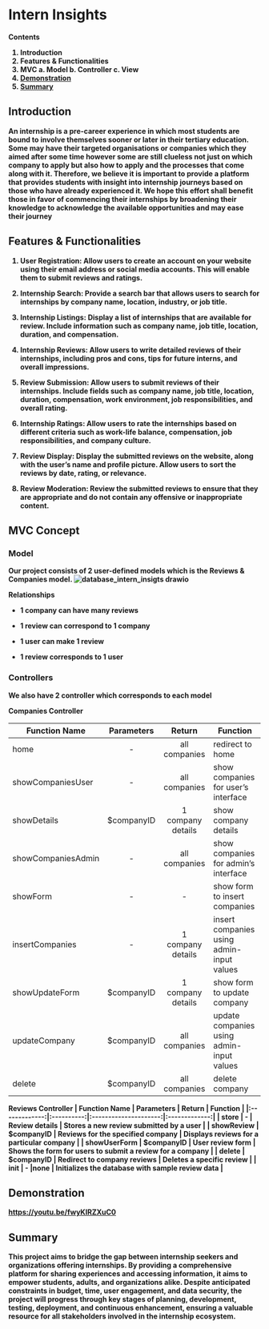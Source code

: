 # Intern Insights
<b>Contents<b/>
1. Introduction
2. Features & Functionalities
3. MVC
	a. Model
	b. Controller
	c. View
4. [Demonstration](https://github.com/Kuasawan-Murbawan/intern-insight/blob/master/README.md#demonstration)
5. [Summary](https://github.com/Kuasawan-Murbawan/intern-insight/blob/master/README.md#summary)

## Introduction
An internship is a pre-career experience in which most students are bound to involve themselves sooner or later in their tertiary education. Some may have their targeted organisations or companies which they aimed after some time however some are still clueless not just on which company to apply but also how to apply and the processes that come along with it. Therefore, we believe it is important to provide **a platform that provides students with insight into internship journeys based on those who have already experienced it**. We hope this effort shall benefit those in favor of commencing their internships by broadening their knowledge to acknowledge the available opportunities and may ease their journey

## Features & Functionalities
1.  **User Registration**: Allow users to create an account on your website using their email address or social media accounts. This will enable them to submit reviews and ratings.
    
2.  **Internship Search**: Provide a search bar that allows users to search for internships by company name, location, industry, or job title.
    
3.  **Internship Listings**: Display a list of internships that are available for review. Include information such as company name, job title, location, duration, and compensation.
    
4.  **Internship Reviews**: Allow users to write detailed reviews of their internships, including pros and cons, tips for future interns, and overall impressions.
    
5.  **Review Submission**: Allow users to submit reviews of their internships. Include fields such as company name, job title, location, duration, compensation, work environment, job responsibilities, and overall rating.
    
6.  **Internship Ratings**: Allow users to rate the internships based on different criteria such as work-life balance, compensation, job responsibilities, and company culture.
    
7.  **Review Display**: Display the submitted reviews on the website, along with the user’s name and profile picture. Allow users to sort the reviews by date, rating, or relevance.
    

8. **Review Moderation**: Review the submitted reviews to ensure that they are appropriate and do not contain any offensive or inappropriate content.

## MVC Concept

### Model
Our project consists of 2 user-defined models which is the Reviews & Companies model.
![database_intern_insigts drawio](https://github.com/Kuasawan-Murbawan/intern-insight/assets/74280845/77473ef3-c571-4a80-abb3-0751e111097b)


**Relationships**
-   1 company can have many reviews
    
-   1 review can correspond to 1 company
    
-   1 user can make 1 review
    
-   1 review corresponds to 1 user

### Controllers
We also have 2 controller which corresponds to each model

**Companies Controller**

| Function Name      | Parameters |       Return      | Function                                  |
|--------------------|:----------:|:-----------------:|-------------------------|
| home               |      -     | all companies     | redirect to home                          |
| showCompaniesUser  |      -     | all companies     | show companies for user’s interface       |
| showDetails        | $companyID | 1 company details | show company details                      |
| showCompaniesAdmin |      -     | all companies     | show companies for admin’s interface      |
| showForm           |      -     |         -         | show form to insert companies             |
| insertCompanies    |      -     | 1 company details | insert companies using admin-input values |
| showUpdateForm     | $companyID | 1 company details | show form to update company               |
| updateCompany      | $companyID | all companies     | update companies using admin-input values |
| delete             | $companyID | all companies     | delete company         |

**Reviews Controller**
| Function Name | Parameters |  Return  |    Function     |
|:-------------:|:----------:|:---------------------:|:-------------:|
| store         |      -     | Review details	| Stores a new review submitted by a user                   |
| showReview    | $companyID | Reviews for the specified company | Displays reviews for a particular company                 |
| showUserForm  | $companyID | User review form	 | Shows the form for users to submit a review for a company |
| delete        | $companyID | Redirect to company reviews       | Deletes a specific review                                 |
| init          |      -     |none | Initializes the database with sample review data          |

## Demonstration

https://youtu.be/fwyKlRZXuC0

## Summary
This project aims to bridge the gap between internship seekers and organizations offering internships. By providing a comprehensive platform for sharing experiences and accessing information, it aims to empower students, adults, and organizations alike. Despite anticipated constraints in budget, time, user engagement, and data security, the project will progress through key stages of planning, development, testing, deployment, and continuous enhancement, ensuring a valuable resource for all stakeholders involved in the internship ecosystem.
